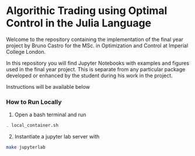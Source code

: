 #  Algorithic Trading using Optimal Control in the Julia Language

Welcome to the repository containing the implementation of the final year project by Bruno Castro for the MSc. in Optimization and Control at Imperial College London.

In this repository you will find Jupyter Notebooks with examples and figures used in the final year project. This is separate from any particular package developed or enhanced by the student during his work in the project.

Instructions will be available below 


### How to Run Locally ###
1. Open a bash terminal and run 
```bash
. local_container.sh
```
2. Instantiate a jupyter lab server with
```bash
make jupyterlab
```
<!-- 
### Package Management ###
When developing using Docker, all the packages from the Manifest.toml will be installed during the build process.

To add/remove/update additional packages when developing, run a docker container and using the bash command line type
```bash
make julia
```
This will open a julia console using the project under "./project/". Press "]" to open the Pkg REPL and then proceed to add/remove/update packages.
```bash
add JuMP
```

**Doing it from Jupyterlab**<br>
If you wish to add a package and that package to be added to the image next time you run the build command you can switch the project using to the folder *./julia* and then proceed to add and remove packages. 
```julia
using Pkg
Pkg.activate("./julia")
Pkg.add("HTTP")
``` 
-->
